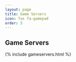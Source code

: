 ```yaml
---
layout: page
title: Game Servers
icon: fas fa-gamepad
order: 5
---
```


## Game Servers
{% include gameservers.html %}